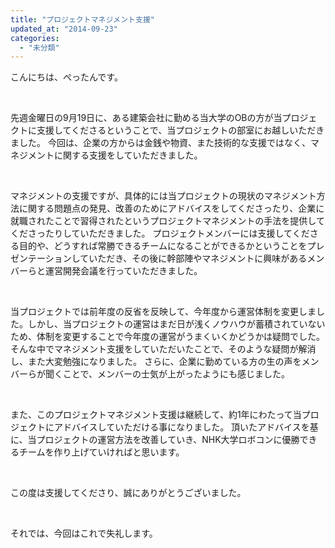```yaml
---
title: "プロジェクトマネジメント支援"
updated_at: "2014-09-23"
categories: 
  - "未分類"
---
```


こんにちは、ぺったんです。

 

先週金曜日の9月19日に、ある建築会社に勤める当大学のOBの方が当プロジェクトに支援してくださるということで、当プロジェクトの部室にお越しいただきました。 今回は、企業の方からは金銭や物資、また技術的な支援ではなく、マネジメントに関する支援をしていただきました。

 

マネジメントの支援ですが、具体的には当プロジェクトの現状のマネジメント方法に関する問題点の発見、改善のためにアドバイスをしてくださったり、企業に就職されたことで習得されたというプロジェクトマネジメントの手法を提供してくださったりしていただきました。 プロジェクトメンバーには支援してくださる目的や、どうすれば常勝できるチームになることができるかということをプレゼンテーションしていただき、その後に幹部陣やマネジメントに興味があるメンバーらと運営開発会議を行っていただきました。

 

当プロジェクトでは前年度の反省を反映して、今年度から運営体制を変更しました。しかし、当プロジェクトの運営はまだ日が浅くノウハウが蓄積されていないため、体制を変更することで今年度の運営がうまくいくかどうかは疑問でした。 そんな中でマネジメント支援をしていただいたことで、そのような疑問が解消し、また大変勉強になりました。 さらに、企業に勤めている方の生の声をメンバーらが聞くことで、メンバーの士気が上がったようにも感じました。

 

また、このプロジェクトマネジメント支援は継続して、約1年にわたって当プロジェクトにアドバイスしていただける事になりました。 頂いたアドバイスを基に、当プロジェクトの運営方法を改善していき、NHK大学ロボコンに優勝できるチームを作り上げていければと思います。

 

この度は支援してくださり、誠にありがとうございました。

 

それでは、今回はこれで失礼します。
